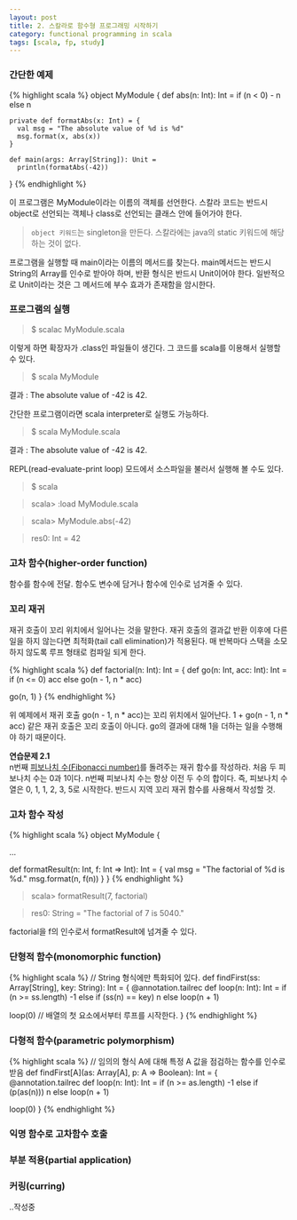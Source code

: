 ```yaml
---
layout: post
title: 2. 스칼라로 함수형 프로그래밍 시작하기
category: functional programming in scala
tags: [scala, fp, study]
---
```


### 간단한 예제
{% highlight scala %}
object MyModule {
  def abs(n: Int): Int = 
    if (n < 0) - n
    else n

    private def formatAbs(x: Int) = {
      val msg = "The absolute value of %d is %d"
      msg.format(x, abs(x))
    }

    def main(args: Array[String]): Unit =
      println(formatAbs(-42))
}
{% endhighlight %}

이 프로그램은 MyModule이라는 이름의 객체를 선언한다.
스칼라 코드는 반드시 object로 선언되는 객체나 class로 선언되는 클래스 안에 들어가야 한다.

> `object 키워드`는 singleton을 만든다. 스칼라에는 java의 static 키워드에 해당하는 것이 없다.

프로그램을 실행할 때 main이라는 이름의 메서드를 찾는다.
main메서드는 반드시 String의 Array를 인수로 받아야 하며, 반환 형식은 반드시 Unit이어야 한다.
일반적으로 Unit이라는 것은 그 메서드에 부수 효과가 존재함을 암시한다.

### 프로그램의 실행
> $ scalac MyModule.scala

이렇게 하면 확장자가 .class인 파일들이 생긴다.
그 코드를 scala를 이용해서 실행할 수 있다.

> $ scala MyModule

결과 : The absolute value of -42 is 42.

간단한 프로그램이라면 scala interpreter로 실행도 가능하다.

> $ scala MyModule.scala

결과 : The absolute value of -42 is 42.

REPL(read-evaluate-print loop) 모드에서 소스파일을 불러서 실행해 볼 수도 있다.

> $ scala

> scala> :load MyModule.scala

> scala> MyModule.abs(-42)

> res0: Int = 42


### 고차 함수(higher-order function)
함수를 함수에 전달. 함수도 변수에 담거나 함수에 인수로 넘겨줄 수 있다.


### 꼬리 재귀
재귀 호출이 꼬리 위치에서 일어나는 것을 말한다.
재귀 호출의 결과값 반환 이후에 다른 일을 하지 않는다면 최적화(tail call elimination)가 적용된다.
매 반복마다 스택을 소모하지 않도록 루프 형태로 컴파일 되게 한다.

{% highlight scala %}
def factorial(n: Int): Int = {
  def go(n: Int, acc: Int): Int =
    if (n <= 0) acc
    else go(n - 1, n * acc)

  go(n, 1)
}
{% endhighlight %}

위 예제에서 재귀 호출 go(n - 1, n * acc)는 꼬리 위치에서 일어난다.
1 + go(n - 1, n * acc) 같은 재귀 호출은 꼬리 호출이 아니다. 
go의 결과에 대해 1을 더하는 일을 수행해야 하기 때문이다.

<div class="message">
<strong>연습문제 2.1</strong><br/>
n번째 <a href="https://ko.wikipedia.org/wiki/%ED%94%BC%EB%B3%B4%EB%82%98%EC%B9%98_%EC%88%98" target="_blank">피보나치 수(Fibonacci number)</a>를 돌려주는 재귀 함수를 작성하라. 처음 두 피보나치 수는 0과 1이다. n번째 피보나치 수는 항상 이전 두 수의 합이다. 즉, 피보나치 수열은 0, 1, 1, 2, 3, 5로 시작한다. 반드시 지역 꼬리 재귀 함수를 사용해서 작성할 것.
</div>

<script src="https://gist.github.com/camon85/5185244359946811afd5529deb824095.js"></script>
<script src="https://gist.github.com/camon85/7465cc1dab36533eee84eaf0484fcf0a.js"></script>

### 고차 함수 작성
{% highlight scala %}
object MyModule {

  ...

  def formatResult(n: Int, f: Int => Int): Int = {
    val msg = "The factorial of %d is %d."
    msg.format(n, f(n))
  }
}
{% endhighlight %}

> scala> formatResult(7, factorial)

> res0: String = "The factorial of 7 is 5040."

factorial을 f의 인수로서 formatResult에 넘겨줄 수 있다.

### 단형적 함수(monomorphic function)
{% highlight scala %}
// String 형식에만 특화되어 있다.
def findFirst(ss: Array[String], key: String): Int = {
  @annotation.tailrec
  def loop(n: Int): Int = 
    if (n >= ss.length) -1
    else if (ss(n) == key) n
    else loop(n + 1)

  loop(0) // 배열의 첫 요소에서부터 루프를 시작한다.
}
{% endhighlight %}

### 다형적 함수(parametric polymorphism)
{% highlight scala %}
// 임의의 형식 A에 대해 특정 A 값을 점검하는 함수를 인수로 받음
def findFirst[A](as: Array[A], p: A => Boolean): Int = {
  @annotation.tailrec
  def loop(n: Int): Int = 
    if (n >= as.length) -1
    else if (p(as(n))) n
    else loop(n + 1)

  loop(0)
}
{% endhighlight %}


### 익명 함수로 고차함수 호출


### 부분 적용(partial application)


### 커링(curring)



..작성중